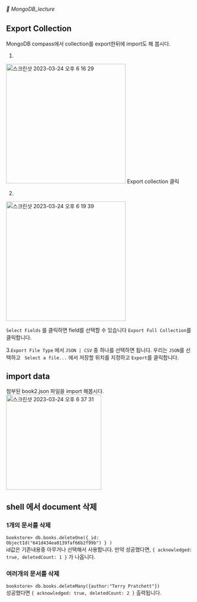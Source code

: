 ###### :cactus:  MongoDB_lecture

## Export Collection   
MongoDB compass에서 collection를 export한뒤에 import도 해 봅시다. 

1. 
<img width="323" alt="스크린샷 2023-03-24 오후 6 16 29" src="https://user-images.githubusercontent.com/48478079/227476954-306ba41d-0380-4fa6-8acf-1f4cb957f911.png">     
Export collection 클릭  

2.     
<img width="323" alt="스크린샷 2023-03-24 오후 6 19 39" src="https://user-images.githubusercontent.com/48478079/227477576-90cbe789-66e2-4941-bd09-3d864a2a266d.png">    

``` Select Fields ``` 를 클릭하면 field를 선택할 수 있습니다 ``` Export Full Collection ```를 클릭합니다.   

3.``` Export File Type ``` 에서 ``` JSON | CSV ``` 중 하나를 선택하면 됩니다. 우리는 ```JSON```를 선택하고 ``` Select a file...```  에서 저장할 위치를 지정하고 ``` Export ```를 클릭합니다. 

## import data  
첨부된 book2.json 파일을 import 해봅시다.   
<img width="257" alt="스크린샷 2023-03-24 오후 6 37 31" src="https://user-images.githubusercontent.com/48478079/227482842-66c0120f-dc17-4eea-a623-e383fda0e327.png">

## shell 에서 document 삭제
### 1개의 문서를 삭제 
``` bookstore> db.books.deleteOne({_id: ObjectId("641d434ea0139faf66b2f99b") } ) ```    
id값은 기존내용중 아무거나 선택해서 사용합니다. 
만약 성공했다면, 
``` { acknowledged: true, deletedCount: 1 } ``` 가 나옵니다. 
### 여러개의 문서를 삭제
``` bookstore> db.books.deleteMany({author:"Terry Pratchett"}) ```  
성공했다면 
``` { acknowledged: true, deletedCount: 2 } ``` 출력됩니다.  

